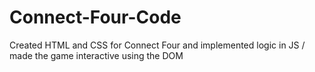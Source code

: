 # Connect-Four-Code
Created HTML and CSS for Connect Four and implemented logic in JS / made the game interactive using the DOM
